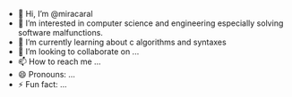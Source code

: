 - 👋 Hi, I’m @miracaral
- 👀 I’m interested in computer science and engineering especially solving software malfunctions.
- 🌱 I’m currently learning about c algorithms and syntaxes
- 💞️ I’m looking to collaborate on ...
- 📫 How to reach me ...
- 😄 Pronouns: ...
- ⚡ Fun fact: ...

<!---
miracaral/miracaral is a ✨ special ✨ repository because its `README.md` (this file) appears on your GitHub profile.
You can click the Preview link to take a look at your changes.
--->

